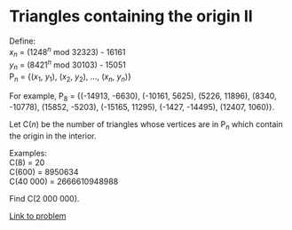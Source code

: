 # Triangles containing the origin II

<p>Define:<br /><var>x</var><sub><var>n</var></sub> = (1248<sup><var>n</var></sup> mod 32323) - 16161<br /><var>y</var><sub><var>n</var></sub> = (8421<sup><var>n</var></sup> mod 30103) - 15051<br />
P<sub><var>n</var></sub> = {(<var>x</var><sub>1</sub>, <var>y</var><sub>1</sub>), (<var>x</var><sub>2</sub>, <var>y</var><sub>2</sub>), ..., (<var>x</var><sub><var>n</var></sub>, <var>y</var><sub><var>n</var></sub>)}
</p>

<p>For example, P<sub>8</sub> = {(-14913, -6630), (-10161, 5625), (5226, 11896), (8340, -10778), (15852, -5203), (-15165, 11295), (-1427, -14495), (12407, 1060)}.</p>

<p>Let C(<var>n</var>) be the number of triangles whose vertices are in P<sub><var>n</var></sub> which contain the origin in the interior.</p>

<p>
Examples:<br />
C(8) = 20<br />
C(600) = 8950634<br />
C(40 000) = 2666610948988
</p>

<p>Find C(2 000 000).
</p>

[Link to problem](https://projecteuler.net/problem=456)
